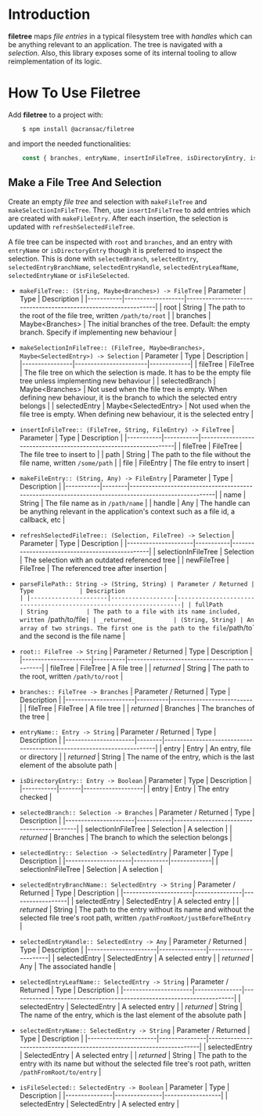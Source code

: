 # Introduction
**filetree** maps _file entries_ in a typical filesystem tree with _handles_ which can be anything relevant to an application. The tree is navigated with a _selection_. Also, this library exposes some of its internal tooling to allow reimplementation of its logic.

# How To Use Filetree
Add **filetree** to a project with:

```shell
    $ npm install @acransac/filetree
```

and import the needed functionalities:

```javascript
    const { branches, entryName, insertInFileTree, isDirectoryEntry, isFileSelected, makeFileEntry, makeFileTree, makeSelectionInFileTree, parseFilePath, refreshSelectedFileTree, root, selectedBranch, selectedEntry, selectedEntryBranchName, selectedEntryHandle, selectedEntryLeafName, selectedEntryName, selectNext, selectPrevious, visitChildBranch, visitParentBranch } = require('@acransac/filetree');
```

## Make a File Tree And Selection
Create an empty _file tree_ and selection with `makeFileTree` and `makeSelectionInFileTree`. Then, use `insertInFileTree` to add entries which are created with `makeFileEntry`. After each insertion, the selection is updated with `refreshSelectedFileTree`.

A file tree can be inspected with `root` and `branches`, and an entry with `entryName` or `isDirectoryEntry` though it is preferred to inspect the selection. This is done with `selectedBranch`, `selectedEntry`, `selectedEntryBranchName`, `selectedEntryHandle`, `selectedEntryLeafName`, `selectedEntryName` or `isFileSelected`.
* `makeFileTree:: (String, Maybe<Branches>) -> FileTree`
  | Parameter | Type              | Description                                                    |
  |-----------|-------------------|----------------------------------------------------------------|
  | root      | String            | The path to the root of the file tree, written `/path/to/root` |
  | branches  | Maybe\<Branches>  | The initial branches of the tree. Default: the empty branch. Specify if implementing new behaviour |

* `makeSelectionInFileTree:: (FileTree, Maybe<Branches>, Maybe<SelectedEntry>) -> Selection`
  | Parameter      | Type                  | Description |
  |----------------|-----------------------|-------------|
  | fileTree       | FileTree              | The file tree on which the selection is made. It has to be the empty file tree unless implementing new behaviour |
  | selectedBranch | Maybe\<Branches>      | Not used when the file tree is empty. When defining new behaviour, it is the branch to which the selected entry belongs |
  | selectedEntry  | Maybe\<SelectedEntry> | Not used when the file tree is empty. When defining new behaviour, it is the selected entry |

* `insertInFileTree:: (FileTree, String, FileEntry) -> FileTree`
  | Parameter | Type      | Description                                                      |
  |-----------|-----------|------------------------------------------------------------------|
  | fileTree  | FileTree  | The file tree to insert to                                       |
  | path      | String    | The path to the file without the file name, written `/some/path` |
  | file      | FileEntry | The file entry to insert                                         |

* `makeFileEntry:: (String, Any) -> FileEntry`
  | Parameter | Type   | Description                                                                                         |
  |-----------|--------|-----------------------------------------------------------------------------------------------------|
  | name      | String | The file name as in `/path/name`                                                                    |
  | handle    | Any    | The handle can be anything relevant in the application's context such as a file id, a callback, etc |

* `refreshSelectedFileTree:: (Selection, FileTree) -> Selection`
  | Parameter           | Type      | Description                                    |
  |---------------------|-----------|------------------------------------------------|
  | selectionInFileTree | Selection | The selection with an outdated referenced tree |
  | newFileTree         | FileTree  | The referenced tree after insertion            |

* `parseFilePath:: String -> (String, String)
  | Parameter / Returned | Type             | Description                                                        |
  |----------------------|------------------|--------------------------------------------------------------------|
  | fullPath             | String           | The path to a file with its name included, written `/path/to/file` |
  | _returned_           | (String, String) | An array of two strings. The first one is the path to the file `/path/to` and the second is the file name |

* `root:: FileTree -> String`
  | Parameter / Returned | Type     | Description                                   |
  |----------------------|----------|-----------------------------------------------|
  | fileTree             | FileTree | A file tree                                   |
  | _returned_           | String   | The path to the root, written `/path/to/root` |

* `branches:: FileTree -> Branches`
  | Parameter / Returned | Type     | Description              |
  |----------------------|----------|--------------------------|
  | fileTree             | FileTree | A file tree              |
  | _returned_           | Branches | The branches of the tree |

* `entryName:: Entry -> String`
  | Parameter / Returned | Type   | Description                                                           |
  |----------------------|--------|-----------------------------------------------------------------------|
  | entry                | Entry  | An entry, file or directory                                           |
  | _returned_           | String | The name of the entry, which is the last element of the absolute path |

* `isDirectoryEntry:: Entry -> Boolean`
  | Parameter | Type  | Description       |
  |-----------|-------|-------------------|
  | entry     | Entry | The entry checked |

* `selectedBranch:: Selection -> Branches`
  | Parameter / Returned | Type      | Description                               |
  |----------------------|-----------|-------------------------------------------|
  | selectionInFileTree  | Selection | A selection                               |
  | _returned_           | Branches  | The branch to which the selection belongs |

* `selectedEntry:: Selection -> SelectedEntry`
  | Parameter           | Type      | Description |
  |---------------------|-----------|-------------|
  | selectionInFileTree | Selection | A selection |

* `selectedEntryBranchName:: SelectedEntry -> String`
  | Parameter / Returned | Type          | Description      |
  |----------------------|---------------|------------------|
  | selectedEntry        | SelectedEntry | A selected entry |
  | _returned_           | String        | The path to the entry without its name and without the selected file tree's root path, written `/pathFromRoot/justBeforeTheEntry` |

* `selectedEntryHandle:: SelectedEntry -> Any`
  | Parameter / Returned | Type          | Description           |
  |----------------------|---------------|-----------------------|
  | selectedEntry        | SelectedEntry | A selected entry      |
  | _returned_           | Any           | The associated handle |

* `selectedEntryLeafName:: SelectedEntry -> String`
  | Parameter / Returned | Type          | Description                                                           |
  |----------------------|---------------|-----------------------------------------------------------------------|
  | selectedEntry        | SelectedEntry | A selected entry                                                      |
  | _returned_           | String        | The name of the entry, which is the last element of the absolute path |

* `selectedEntryName:: SelectedEntry -> String`
  | Parameter / Returned | Type          | Description                                                           |
  |----------------------|---------------|-----------------------------------------------------------------------|
  | selectedEntry        | SelectedEntry | A selected entry                                                      |
  | _returned_           | String        | The path to the entry with its name but without the selected file tree's root path, written `/pathFromRoot/to/entry` |

* `isFileSelected:: SelectedEntry -> Boolean`
  | Parameter     | Type          | Description      |
  |---------------|---------------|------------------|
  | selectedEntry | SelectedEntry | A selected entry |
